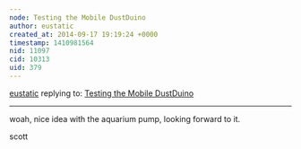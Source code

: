 ```yaml
---
node: Testing the Mobile DustDuino
author: eustatic
created_at: 2014-09-17 19:19:24 +0000
timestamp: 1410981564
nid: 11097
cid: 10313
uid: 379
---
```




[eustatic](../profile/eustatic) replying to: [Testing the Mobile DustDuino](../notes/Willie/09-02-2014/testing-the-mobile-dustduino)

----
woah, nice idea with the aquarium pump, looking forward to it. 

scott